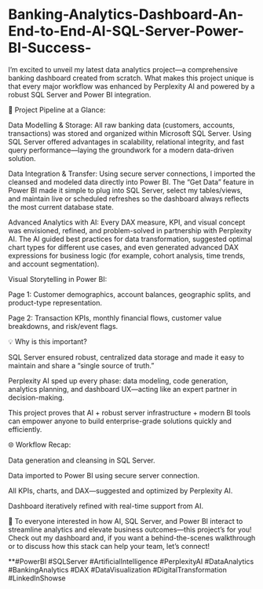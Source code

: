 # Banking-Analytics-Dashboard-An-End-to-End-AI-SQL-Server-Power-BI-Success-


I’m excited to unveil my latest data analytics project—a comprehensive banking dashboard created from scratch. What makes this project unique is that every major workflow was enhanced by Perplexity AI and powered by a robust SQL Server and Power BI integration.

🔎 Project Pipeline at a Glance:

Data Modelling & Storage:
All raw banking data (customers, accounts, transactions) was stored and organized within Microsoft SQL Server. Using SQL Server offered advantages in scalability, relational integrity, and fast query performance—laying the groundwork for a modern data-driven solution.

Data Integration & Transfer:
Using secure server connections, I imported the cleansed and modeled data directly into Power BI. The “Get Data” feature in Power BI made it simple to plug into SQL Server, select my tables/views, and maintain live or scheduled refreshes so the dashboard always reflects the most current database state.

Advanced Analytics with AI:
Every DAX measure, KPI, and visual concept was envisioned, refined, and problem-solved in partnership with Perplexity AI. The AI guided best practices for data transformation, suggested optimal chart types for different use cases, and even generated advanced DAX expressions for business logic (for example, cohort analysis, time trends, and account segmentation).

Visual Storytelling in Power BI:

Page 1: Customer demographics, account balances, geographic splits, and product-type representation.

Page 2: Transaction KPIs, monthly financial flows, customer value breakdowns, and risk/event flags.

💡 Why is this important?

SQL Server ensured robust, centralized data storage and made it easy to maintain and share a “single source of truth.”

Perplexity AI sped up every phase: data modeling, code generation, analytics planning, and dashboard UX—acting like an expert partner in decision-making.

This project proves that AI + robust server infrastructure + modern BI tools can empower anyone to build enterprise-grade solutions quickly and efficiently.

🌐 Workflow Recap:

Data generation and cleansing in SQL Server.

Data imported to Power BI using secure server connection.

All KPIs, charts, and DAX—suggested and optimized by Perplexity AI.

Dashboard iteratively refined with real-time support from AI.

🔗 To everyone interested in how AI, SQL Server, and Power BI interact to streamline analytics and elevate business outcomes—this project’s for you! Check out my dashboard and, if you want a behind-the-scenes walkthrough or to discuss how this stack can help your team, let’s connect!

**#PowerBI #SQLServer #ArtificialIntelligence #PerplexityAI #DataAnalytics #BankingAnalytics #DAX #DataVisualization #DigitalTransformation #LinkedInShowse

